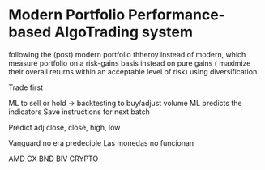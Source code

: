 # Modern Portfolio Performance-based AlgoTrading system

following the (post) modern portfolio thheroy instead of modern, which measure portfolio on a risk-gains basis instead on pure gains ( maximize their overall returns within an acceptable level of risk) using diversification

Trade first

ML to sell or hold -> backtesting to buy/adjust volume
    ML predicts the indicators
    Save instructions for next batch

Predict adj close, close, high, low


Vanguard no era predecible
Las monedas no funcionan

AMD CX BND BIV CRYPTO